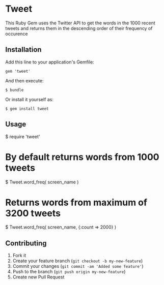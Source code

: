 # Tweet 

This Ruby Gem uses the Twitter API to get the words in the 1000 recent tweets and returns them in the descending order of their frequency of occurence


## Installation

Add this line to your application's Gemfile:

    gem 'tweet'

And then execute:

    $ bundle

Or install it yourself as:

    $ gem install tweet

## Usage

   $ require 'tweet'

   # By default returns words from 1000 tweets  
   $ Tweet.word_freq( screen_name )

   # Returns words from maximum of 3200 tweets
   $ Tweet.word_freq( screen_name, {:count => 2000} )

## Contributing

1. Fork it
2. Create your feature branch (`git checkout -b my-new-feature`)
3. Commit your changes (`git commit -am 'Added some feature'`)
4. Push to the branch (`git push origin my-new-feature`)
5. Create new Pull Request
